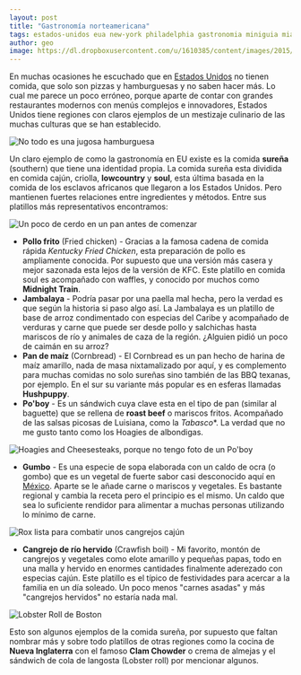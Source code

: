 ```yaml
---
layout: post
title: "Gastronomía norteamericana"
tags: estados-unidos eua new-york philadelphia gastronomia miniguia miami boston
author: geo
image: https://dl.dropboxusercontent.com/u/1610385/content/images/2015/05/2014-09-15-08-26-04.jpg
---
```

En muchas ocasiones he escuchado que en [Estados Unidos](/tag/estados-unidos) no tienen comida, que solo son pizzas y hamburguesas y no saben hacer más. Lo cual me parece un poco erróneo, porque aparte de contar con grandes restaurantes modernos con menús complejos e innovadores, Estados Unidos tiene regiones con claros ejemplos de un mestizaje culinario de las muchas culturas que se han establecido.

![No todo es una jugosa hamburguesa](https://dl.dropboxusercontent.com/u/1610385/content/images/2015/05/2013-12-21-13-10-52.jpg)

Un claro ejemplo de como la gastronomía en EU existe es la comida **sureña** (southern) que tiene una identidad propia. La comida sureña esta dividida en comida cajún, criolla, **lowcountry** y **soul**, esta última basada en la comida de los esclavos africanos que llegaron a los Estados Unidos. Pero mantienen fuertes relaciones entre ingredientes y métodos. Entre sus platillos más representativos encontramos:

![Un poco de cerdo en un pan antes de comenzar](https://dl.dropboxusercontent.com/u/1610385/content/images/2015/05/2013-12-21-10-15-14.jpg)

* **Pollo frito** (Fried chicken) - Gracias a la famosa cadena de comida rápida *Kentucky Fried Chicken*, esta preparación de pollo es ampliamente conocida. Por supuesto que una versión más casera y mejor sazonada esta lejos de la versión de KFC. Este platillo en comida soul es acompañado con waffles, y conocido por muchos como **Midnight Train**.
* **Jambalaya** - Podría pasar por una paella mal hecha, pero la verdad es que según la historia si paso algo así. La Jambalaya es un platillo de base de arroz condimentado con especias del Caribe y acompañado de verduras y carne que puede ser desde pollo y salchichas hasta mariscos de río y animales de caza de la región. ¿Alguien pidió un poco de caimán en su arroz?
* **Pan de maíz** (Cornbread) - El Cornbread es un pan hecho de harina de maíz amarillo, nada de masa nixtamalizado por aquí, y es complemento para muchas comidas no solo sureñas sino también de las BBQ texanas, por ejemplo. En el sur su variante más popular es en esferas llamadas **Hushpuppy**.
* **Po'boy** - Es un sándwich cuya clave esta en el tipo de pan (similar al baguette) que se rellena de **roast beef** o mariscos fritos. Acompañado de las salsas picosas de Luisiana, como la *Tabasco**. La verdad que no me gusto tanto como los Hoagies de albondigas.

![Hoagies and Cheesesteaks, porque no tengo foto de un Po'boy](https://dl.dropboxusercontent.com/u/1610385/content/images/2015/05/2015-01-11-13-04-11.jpg)

* **Gumbo** - Es una especie de sopa elaborada con un caldo de ocra (o gombo) que es un vegetal de fuerte sabor casi desconocido aquí en [México](/tag/mexico). Aparte se le añade carne o mariscos y vegetales. Es bastante regional y cambia la receta pero el principio es el mismo. Un caldo que sea lo suficiente rendidor para alimentar a muchas personas utilizando lo mínimo de carne.

![Rox lista para combatir unos cangrejos cajún](https://dl.dropboxusercontent.com/u/1610385/content/images/2015/05/2013-12-22-15-07-07.jpg)

* **Cangrejo de río hervido** (Crawfish boil) - Mi favorito, montón de cangrejos y vegetales como elote amarillo y pequeñas papas, todo en una malla y hervido en enormes cantidades finalmente aderezado con especias cajún. Este platillo es el típico de festividades para acercar a la familia en un día soleado. Un poco menos "carnes asadas" y más "cangrejos hervidos" no estaría nada mal.

![Lobster Roll de Boston](https://dl.dropboxusercontent.com/u/1610385/content/images/2015/05/2015-01-08-10-36-53.jpg)

Esto son algunos ejemplos de la comida sureña, por supuesto que faltan nombrar más y sobre todo platillos de otras regiones como la cocina de **Nueva Inglaterra** con el famoso **Clam Chowder** o crema de almejas y el sándwich de cola de langosta (Lobster roll) por mencionar algunos.
